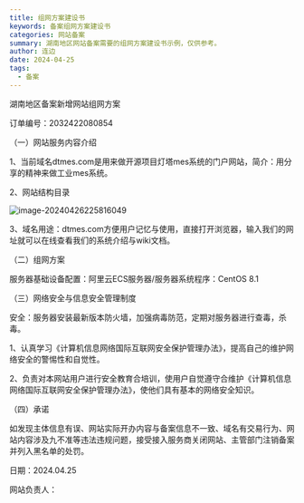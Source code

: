 ```yaml
---
title: 组网方案建设书
keywords: 备案组网方案建设书
categories: 网站备案
summary: 湖南地区网站备案需要的组网方案建设书示例，仅供参考。
author: 连边
date: 2024-04-25
tags:
  - 备案
---
```




湖南地区备案新增网站组网方案

订单编号：2032422080854

（一）网站服务内容介绍

1、当前域名dtmes.com是用来做开源项目灯塔mes系统的门户网站，简介：用分享的精神来做工业mes系统。

2、网站结构目录

![image-20240426225816049](https://mkstatic.lianbian.net/202404262258154.png)

3、域名用途：dtmes.com方便用户记忆与使用，直接打开浏览器，输入我们的网址就可以在线查看我们的系统介绍与wiki文档。

（二）组网方案

服务器基础设备配置：阿里云ECS服务器/服务器系统程序：CentOS 8.1

（三）网络安全与信息安全管理制度

安全：服务器安装最新版本防火墙，加强病毒防范，定期对服务器进行查毒，杀毒。

1、认真学习《计算机信息网络国际互联网安全保护管理办法》，提高自己的维护网络安全的警惕性和自觉性。

2、负责对本网站用户进行安全教育合培训，使用户自觉遵守合维护《计算机信息网络国际互联网安全保护管理办法》，使他们具有基本的网络安全知识。

（四）承诺

如发现主体信息有误、网站实际开办内容与备案信息不一致、域名有交易行为、网站内容涉及九不准等违法违规问题，接受接入服务商关闭网站、主管部门注销备案并列入黑名单的处罚。



日期：2024.04.25

网站负责人：